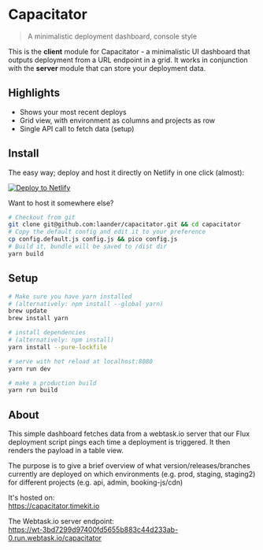 # Capacitator

> A minimalistic deployment dashboard, console style

This is the **client** module for Capacitator - a minimalistic UI dashboard that outputs deployment from a URL endpoint in a grid. It works in conjunction with the **server** module that can store your deployment data.

## Highlights

- Shows your most recent deploys
- Grid view, with environment as columns and projects as row
- Single API call to fetch data (setup)

## Install

The easy way; deploy and host it directly on Netlify in one click (almost):  

[![Deploy to Netlify](https://www.netlify.com/img/deploy/button.svg)](https://app.netlify.com/start/deploy?repository=https://github.com/laander/capacitator)

Want to host it somewhere else?

```bash
# Checkout from git
git clone git@github.com:laander/capacitator.git && cd capacitator
# Copy the default config and edit it to your preference
cp config.default.js config.js && pico config.js
# Build it, bundle will be saved to /dist dir
yarn build
```

## Setup

```bash
# Make sure you have yarn installed
# (alternatively: npm install --global yarn)
brew update
brew install yarn

# install dependencies
# (alternatively: npm install)
yarn install --pure-lockfile

# serve with hot reload at localhost:8080
yarn run dev

# make a production build
yarn run build
```

## About

This simple dashboard fetches data from a webtask.io server that our Flux deployment script pings each time a deployment is triggered. It then renders the payload in a table view.

The purpose is to give a brief overview of what version/releases/branches currently are deployed on which environments (e.g. prod, staging, staging2) for different projects (e.g. api, admin, booking-js/cdn)

It's hosted on:  
https://capacitator.timekit.io

The Webtask.io server endpoint:  
https://wt-3bd7299d97400fd5655b883c44d233ab-0.run.webtask.io/capacitator

